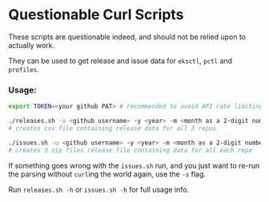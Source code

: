 # Questionable Curl Scripts

These scripts are questionable indeed, and should not be relied upon to actually work.

They can be used to get release and issue data for `eksctl`, `pctl` and `profiles`.

### Usage:

```bash
export TOKEN=<your github PAT> # recommended to avoid API rate limiting but not required.

./releases.sh -u <github username> -y <year> -m <month as a 2-digit number>
# creates csv file containing release data for all 3 repos

./issues.sh -u <github username> -y <year> -m <month as a 2-digit number>
# creates 3 zip files release file containing data for all each repo
```

If something goes wrong with the `issues.sh` run, and you just want to re-run the parsing
without `curl`ing the world again, use the `-s` flag.

Run `releases.sh -h` or `issues.sh -h` for full usage info.
